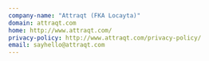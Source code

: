 ```yaml
---
company-name: "Attraqt (FKA Locayta)"
domain: attraqt.com
home: http://www.attraqt.com/
privacy-policy: http://www.attraqt.com/privacy-policy/
email: sayhello@attraqt.com
---
```




